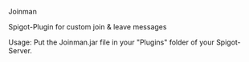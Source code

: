 Joinman

Spigot-Plugin for custom join & leave messages

Usage:
Put the Joinman.jar file in your "Plugins" folder of your Spigot-Server.
